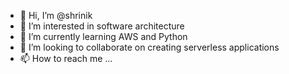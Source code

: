 - 👋 Hi, I’m @shrinik
- 👀 I’m interested in software architecture
- 🌱 I’m currently learning AWS and Python
- 💞️ I’m looking to collaborate on creating serverless applications
- 📫 How to reach me ...

<!---
shrinik/shrinik is a ✨ special ✨ repository because its `README.md` (this file) appears on your GitHub profile.
You can click the Preview link to take a look at your changes.
--->

